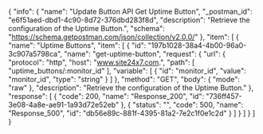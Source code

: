 {
  "info": {
    "name": "Update Button API Get Uptime Button",
    "_postman_id": "e6f51aed-dbd1-4c90-8d72-376dbd283f8d",
    "description": "Retrieve the configuration of the Uptime Button.",
    "schema": "https://schema.getpostman.com/json/collection/v2.0.0/"
  },
  "item": [
    {
      "name": "Uptime Buttons",
      "item": [
        {
          "id": "197b1028-38a4-4b00-96a0-3c907a5798ca",
          "name": "get-uptime-button",
          "request": {
            "url": {
              "protocol": "http",
              "host": "www.site24x7.com.",
              "path": [
                "uptime_buttons/:monitor_id"
              ],
              "variable": [
                {
                  "id": "monitor_id",
                  "value": "monitor_id",
                  "type": "string"
                }
              ]
            },
            "method": "GET",
            "body": {
              "mode": "raw"
            },
            "description": "Retrieve the configuration of the Uptime Button."
          },
          "response": [
            {
              "code": 200,
              "name": "Response_200",
              "id": "736ff457-3e08-4a8e-ae91-1a93d72e52eb"
            },
            {
              "status": "",
              "code": 500,
              "name": "Response_500",
              "id": "db56e89c-881f-4395-81a2-7e2c1f0e1c2d"
            }
          ]
        }
      ]
    }
  ]
}